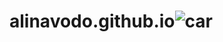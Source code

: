 # alinavodo.github.io![car](https://user-images.githubusercontent.com/106185778/198830466-b0d7c067-8695-485d-980e-c8e68f128175.png)
